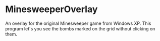 # MinesweeperOverlay
An overlay for the original Minesweeper game from Windows XP. This program let's you see the bombs marked on the grid without clicking on them.
